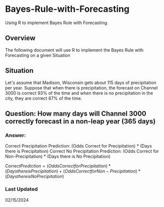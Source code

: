 # Bayes-Rule-with-Forecasting
Using R to implement Bayes Rule with Forecasting.

## Overview
The following document will use R to implement the Bayes Rule with Forecasting on a given Situation

## Situation
Let's assume that Madison, Wisconsin gets about 115 days of precipitation per year. Suppose that when there is precipitation, the forecast on Channel 3000 is correct 93% of the time and when there is no precipitation in the city, they are correct 87% of the time.

## Question: How many days will Channel 3000 correctly forecast in a non-leap year (365 days)

### Answer:
Correct Precipitation Prediction: (Odds Correct for Precipitation) * (Days there is Precipitation)
Correct No Precipitation Prediction: (Odds Correct for Non-Precipitation) * (Days there is No Precipitation)

$`Correct Prediction = (Odds Correct for Precipitation) * (Days there is Precipitation) + (Odds Correct for Non-Precipitation) * (Days there is No Precipitation)`$

### Last Updated
02/15/2024
